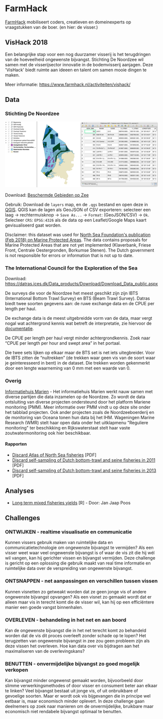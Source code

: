 # FarmHack 

[FarmHack](farmhack.nl) mobiliseert coders, creatieven en domeinexperts op vraagstukken van de boer. (en hier: de visser.)

## VisHack 2018

Een belangrijke stap voor een nog duurzamer visserij is het terugdringen van de hoeveelheid ongewenste bijvangst. Stichting De Noordzee wil samen met de visserijsector innovatie in de bodemvisserij aanjagen. Deze 'VisHack' biedt ruimte aan ideeen en talent om samen mooie dingen te maken.  

Meer informatie: https://www.farmhack.nl/activiteiten/vishack/

## Data

### Stichting De Noordzee

![](images/SdN.png)

Download: [Beschermde Gebieden op Zee](https://stichtingdenoordzee.sharepoint.com/Beschermde%20Natuurgebieden/Gedeelde%20%20documenten/Forms/AllItems.aspx?slrid=fe94519e%2D60d2%2D5000%2D79c4%2D757073c6859b&RootFolder=%2FBeschermde%20Natuurgebieden%2FGedeelde%20%20documenten%2FNAT%5FBeleidstrajecten%20en%20gebieden%2FKaartjes%2FBescherming%20Noordzee%2FShapefiles%20Bescherming%20Noordzee%20Vishack&FolderCTID=0x012000F097317C015FB64D8F0C14D52E00C9CE)

Gebruik: Download de `layers` map, en de `.qgs` bestand en open deze in [QGIS](http://qgis.com/). QGIS kan de lagen als GeoJSON of CSV exporteren: selecteer een laag -> rechtermuisknop -> `Save As...` -> `Format`: (GeoJSON/CSV) -> `Ok`. Selecteer `CRS`: `EPSG:4326` als de data op een Leaflet/Google Maps kaart gevisualiseerd gaat worden.

Disclaimer: this dataset was used for [North Sea Foundation's publication (Feb 2018) on Marine Protected Areas](https://www.noordzee.nl/marine-protected-areas-in-the-dutch-north-sea/). The data contains proposals for Marine Protected Areas that are not yet implemented (Klaverbank, Friese Front, Centrale Oestergronden, Borkumse Stenen). The Dutch government is not responsible for errors or information that is not up to date.

### The International Council for the Exploration of the Sea

Download: https://datras.ices.dk/Data_products/Download/Download_Data_public.aspx

De surveys die voor de Noordzee het meest geschikt zijn zijn IBTS (International Bottom Trawl Survey) en BTS (Beam Trawl Survey). Datras biedt twee soorten gegevens aan: de ruwe exchange data en de CPUE per length per haul.

De exchange data is de meest uitgebreidde vorm van de data, maar vergt nogal wat achtergrond kennis wat betreft de interpretatie, zie hiervoor de [documentatie](https://datras.ices.dk/Data_products/ReportingFormat.aspx).

 De CPUE per length per haul vergt minder achtergrondkennis. Zoek naar “CPUE per length per hour and swept area” in het portaal.

Die twee sets lijken op elkaar maar de BTS set is net iets uitegbreider. Voor de IBTS zitten de “nultrekken” (de trekken waar geen vis van de soort waar je geinteresseerd in bent) in de dataset. Die trekken worden gekenmerkt door een lengte waarneming van 0 mm met een waarde van 0.

### Overig

[Informatiehuis Marien](https://www.informatiehuismarien.nl/open-data/) - Het informatiehuis Marien werkt nauw samen met diverse partijen die data inzamelen op de Noordzee. Zo wordt de data ontsluiting van diverse projecten ondersteund door het platform Mariene monitoring (PMM). Meer informatie over PMM vindt u op deze site onder het tabblad projecten. Ook ander projecten zoals de Noordzeeboerderij en de monitoring van Oceana tonen hun data bij het IHM. Wageningen Marine Research (WMR) stelt haar open data onder het uitklapmenu "Reguliere monitoring" ter beschikking en Rijkswaterstaat stelt haar vaste zoutwatermonitoring ook hier beschikbaar.


#### Rapporten

- [Discard Atlas of North Sea fisheries](http://www.nsrac.org/wp-content/uploads/2014/11/discardatlas_northsea_demersalfisheries_2014.pdf) \[PDF]
- [Discard self-sampling of Dutch bottom-trawl and seine fisheries in 2011](http://edepot.wur.nl/239432) \[PDF]
- [Discard self-sampling of Dutch bottom-trawl and seine fisheries in 2013](http://edepot.wur.nl/324110) \[PDF]

## Analyses

- [Long term mixed fisheries yields](https://github.com/JanJaapPoos/ShinySel) \[R] - Door: Jan Jaap Poos

## Challenges

### ONTWIJKEN - realtime visualisatie en communicatie

Kunnen vissers gebruik maken van ruimtelijke data en communicatietechnologie om ongewenste bijvangst te vermijden? Als een visser weet waar veel ongewenste bijvangst is of waar de vis zit die hij wél wil vangen, kan hij gerichter vissen en bijvangst vermijden. Deze challenge is gericht op een oplossing die gebruik maakt van real time informatie en ruimtelijke data over de verspreiding van ongewenste bijvangst.

### ONTSNAPPEN - net aanpassingen en verschillen tussen vissen

Kunnen visnetten zo getweakt worden dat ze geen jonge vis of andere ongewenste bijvangst opvangen? Als een visnet zo gemaakt wordt dat er alleen maar vis in terecht komt die de visser wil, kan hij op een efficiëntere manier een goede vangst binnenhalen.

### OVERLEVEN - behandeling in het net en aan boord

Kan de ongewenste bijvangst die in het net terecht komt zo behandeld worden dat de vis dit proces overleeft zonder schade op te lopen? Het terugzetten van ongewenste bijvangst in zee zou geen probleem zijn als deze vissen het overleven. Hoe kan data over vis bijdragen aan het maximaliseren van de overlevingskans?

### BENUTTEN - onvermijdelijke bijvangst zo goed mogelijk verkopen

Kan bijvangst minder ongewenst gemaakt worden, bijvoorbeeld door slimme verwerkingsmethodes of door visser en consument beter aan elkaar te linken? Veel bijvangst bestaat uit jonge vis, of uit onbruikbare of gevoelige soorten. Maar er wordt ook vis bijgevangen die in principe wel eetbaar is, maar economisch minder oplevert. In deze challenge gaan deelnemers op zoek naar manieren om de onvermijdelijke, bruikbare maar economisch niet rendabele bijvangst optimaal te benutten.
